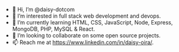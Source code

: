 - 👋 Hi, I’m @daisy-dotcom
- 👀 I’m interested in full stack web development and devops.
- 🌱 I’m currently learning HTML, CSS, JavaScript, Node, Express, MongoDB, PHP, MySQL & React.
- 💞️ I’m looking to collaborate on some open source projects.
- 📫 Reach me at https://www.linkedin.com/in/daisy-oira/.

<!---
daisy-dotcom/daisy-dotcom is a ✨ special ✨ repository because its `README.md` (this file) appears on your GitHub profile.
You can click the Preview link to take a look at your changes.
--->
